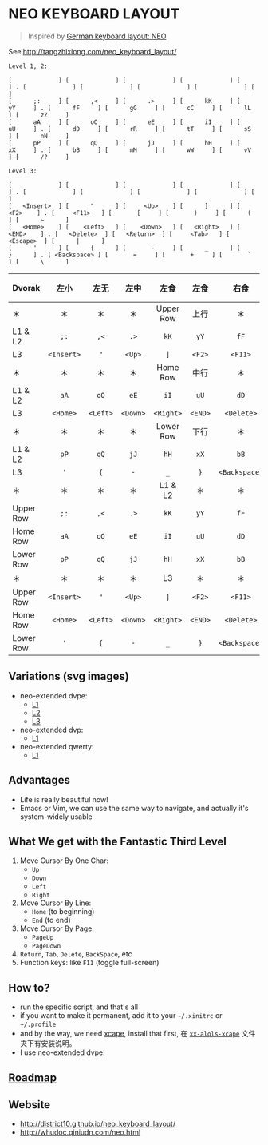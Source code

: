 NEO KEYBOARD LAYOUT
===================

> Inspired by [German keyboard layout: NEO][neo-official]

See <http://tangzhixiong.com/neo_keyboard_layout/>

```
Level 1, 2:

[             ] [             ] [             ] [             ] [             ] . [             ] [             ] [             ] [             ] [             ]
[      ;:     ] [      ,<     ] [      .>     ] [      kK     ] [      yY     ] . [      fF     ] [      gG     ] [      cC     ] [      lL     ] [      zZ     ]
[      aA     ] [      oO     ] [      eE     ] [      iI     ] [      uU     ] . [      dD     ] [      rR     ] [      tT     ] [      sS     ] [      nN     ]
[      pP     ] [      qQ     ] [      jJ     ] [      hH     ] [      xX     ] . [      bB     ] [      mM     ] [      wW     ] [      vV     ] [      /?     ]

Level 3:

[             ] [             ] [             ] [             ] [             ] . [             ] [             ] [             ] [             ] [             ]
[   <Insert>  ] [      "      ] [     <Up>    ] [      ]      ] [     <F2>    ] . [     <F11>   ] [       [     ] [       )     ] [      (      ] [      ~      ]
[   <Home>    ] [    <Left>   ] [    <Down>   ] [   <Right>   ] [    <END>    ] . [   <Delete>  ] [   <Return>  ] [     <Tab>   ] [   <Escape>  ] [      |      ]
[      '      ] [      {      ] [       -     ] [      _      ] [      }      ] . [ <Backspace> ] [       =     ] [       +     ] [       `     ] [      \      ]
```

|   Dvorak  |      左小     |      左无     |      左中     |      左食     |     左食      |     右食      |      右食     |      右中     |      右无     |      右小     |
| :-------- | :-----------: | :-----------: | :-----------: | :-----------: | :-----------: | :-----------: | :-----------: | :-----------: | :-----------: | :-----------: |
|     ＊    |       ＊      |       ＊      |       ＊      |  Upper Row    |       上行    |       ＊      |       ＊      |       ＊      |       ＊      |       ＊      |
|  L1 & L2  |      `;:`     |      `,<`     |      `.>`     |      `kK`     |      `yY`     |      `fF`     |      `gG`     |      `cC`     |      `lL`     |      `zZ`     |
|     L3    |   `<Insert>`  |      `"`      |     `<Up>`    |      `]`      |     `<F2>`    |     `<F11>`   |       `[`     |       `)`     |      `(`      |      `~`      |
|     ＊    |       ＊      |       ＊      |       ＊      |   Home Row    |       中行    |       ＊      |       ＊      |       ＊      |       ＊      |       ＊      |
|  L1 & L2  |      `aA`     |      `oO`     |      `eE`     |      `iI`     |      `uU`     |      `dD`     |      `rR`     |      `tT`     |      `sS`     |      `nN`     |
|     L3    |   `<Home>`    |    `<Left>`   |    `<Down>`   |   `<Right>`   |    `<END>`    |   `<Delete>`  |   `<Return>`  |     `<Tab>`   |   `<Escape>`  |      `|`      |
|     ＊    |       ＊      |       ＊      |       ＊      |   Lower Row   |       下行    |       ＊      |       ＊      |       ＊      |       ＊      |       ＊      |
|  L1 & L2  |      `pP`     |      `qQ`     |      `jJ`     |      `hH`     |      `xX`     |      `bB`     |      `mM`     |      `wW`     |      `vV`     |      `/?`     |
|     L3    |      `'`      |      `{`      |       `-`     |      `_`      |      `}`      | `<Backspace>` |       `=`     |       `+`     |    `` ` ``    |      `\`      |
|     ＊    |       ＊      |       ＊      |       ＊      |   L1 & L2     |      ＊       |       ＊      |       ＊      |       ＊      |       ＊      |       ＊      |
| Upper Row |      `;:`     |      `,<`     |      `.>`     |      `kK`     |      `yY`     |      `fF`     |      `gG`     |      `cC`     |      `lL`     |      `zZ`     |
| Home Row  |      `aA`     |      `oO`     |      `eE`     |      `iI`     |      `uU`     |      `dD`     |      `rR`     |      `tT`     |      `sS`     |      `nN`     |
| Lower Row |      `pP`     |      `qQ`     |      `jJ`     |      `hH`     |      `xX`     |      `bB`     |      `mM`     |      `wW`     |      `vV`     |      `/?`     |
|     ＊    |       ＊      |       ＊      |       ＊      |      L3       |       ＊      |       ＊      |       ＊      |       ＊      |       ＊      |       ＊      |
| Upper Row |   `<Insert>`  |      `"`      |     `<Up>`    |      `]`      |     `<F2>`    |     `<F11>`   |       `[`     |       `)`     |      `(`      |      `~`      |
| Home Row  |   `<Home>`    |    `<Left>`   |    `<Down>`   |   `<Right>`   |    `<END>`    |   `<Delete>`  |   `<Return>`  |     `<Tab>`   |   `<Escape>`  |      `|`      |
| Lower Row |      `'`      |      `{`      |       `-`     |      `_`      |      `}`      | `<Backspace>` |       `=`     |       `+`     |    `` ` ``    |      `\`      |

## Variations (svg images)

* neo-extended dvpe:
    + [L1][dvpe-L1]
    + [L2][dvpe-L2]
    + [L3][neo-L3]
* neo-extended dvp:
    + [L1][dvp-L1]
* neo-extended qwerty:
    + [L1][qwerty-L1]

## Advantages

* Life is really beautiful now!
* Emacs or Vim, we can use the same way to navigate, and actually it's system-widely usable

## What We get with the Fantastic Third Level

1. Move Cursor By One Char:
    * `Up`
    * `Down`
    * `Left`
    * `Right`
2. Move Cursor By Line:
    * `Home` (to beginning)
    * `End` (to end)
3. Move Cursor By Page:
    * `PageUp`
    * `PageDown`
4. `Return`, `Tab`, `Delete`, `BackSpace`, etc
5. Function keys: like `F11` (toggle full-screen)

## How to?

* run the specific script, and that's all
* if you want to make it permanent, add it to your `~/.xinitrc` or `~/.profile`
* and by the way, we need [xcape](https://github.com/alols/xcape), install that first, 在 [`xx-alols-xcape`](xx-alols-xcape) 文件夹下有安装说明。
* I use neo-extended dvpe.

## [Roadmap](/roadmap.md)

[neo-official]: http://www.neo-layout.org/
[jianshu-blog]: http://jianshu.io/p/2f56bed65e5c
[dvpe-L1]: http://gnat-tang-shared-image.qiniudn.com/neo-dvpe-L1.svg
[dvpe-L2]: http://gnat-tang-shared-image.qiniudn.com/neo-dvpe-L2.svg
[dvp-L1]: http://gnat-tang-shared-image.qiniudn.com/neo-dvp-L1.svg
[dvp-L2]: http://gnat-tang-shared-image.qiniudn.com/neo-dvp-L2.svg
[qwerty-L1]: http://gnat-tang-shared-image.qiniudn.com/neo-qwerty-L1.svg
[qwerty-L2]: http://gnat-tang-shared-image.qiniudn.com/neo-qwerty-L2.svg
[neo-L3]: http://gnat-tang-shared-image.qiniudn.com/neo-L3.svg

## Website

* <http://district10.github.io/neo_keyboard_layout/>
* <http://whudoc.qiniudn.com/neo.html>
